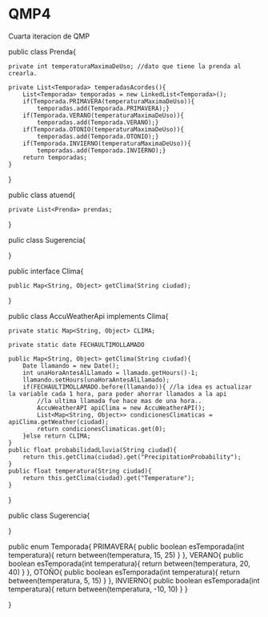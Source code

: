 # QMP4
Cuarta iteracion de QMP

public class Prenda{
	
	private int temperaturaMaximaDeUso; //dato que tiene la prenda al crearla. 
	
	private List<Temporada> temperadasAcordes(){
		List<Temporada> temporadas = new LinkedList<Temporada>();
		if(Temporada.PRIMAVERA(temperaturaMaximaDeUso)){
			temporadas.add(Temporada.PRIMAVERA);}
		if(Temporada.VERANO(temperaturaMaximaDeUso)){ 
			temporadas.add(Temporada.VERANO);}
		if(Temporada.OTONIO(temperaturaMaximaDeUso)){ 
			temporadas.add(Temporada.OTONIO);}
		if(Temporada.INVIERNO(temperaturaMaximaDeUso)){ 
			temporadas.add(Temporada.INVIERNO);}
		return temporadas;
	}
	
}

public class atuend{

	private List<Prenda> prendas;
}

pulic class Sugerencia{
	
	
}

public interface Clima{

	public Map<String, Object> getClima(String ciudad);
}

public class AccuWeatherApi implements Clima{

	private static Map<String, Object> CLIMA;

	private static date FECHAULTIMOLLAMADO

	public Map<String, Object> getClima(String ciudad){
		Date llamando = new Date();
		int unaHoraAntesAlLlamado = llamado.getHours()-1; 
		llamando.setHours(unaHoraAntesAlLlamado);
		if(FECHAULTIMOLLAMADO.before(llamando)){ //la idea es actualizar la variable cada 1 hora, para poder ahorrar llamados a la api 
			//la ultima llamada fue hace mas de una hora.. 
			AccuWeatherAPI apiClima = new AccuWeatherAPI();
			List<Map<String, Object>> condicionesClimaticas = apiClima.getWeather(ciudad);  
			return condicionesClimaticas.get(0);
		}else return CLIMA;
	}	
	public float probabilidadLluvia(String ciudad){
		return this.getClima(ciudad).get("PrecipitationProbability");
	}
	public float temperatura(String ciudad){
		return this.getClima(ciudad).get("Temperature");
	}
}

public class Sugerencia{
	
}

public enum Temporada{
	PRIMAVERA{
	public boolean esTemporada(int temperatura){
		return between(temperatura, 15, 25)
	}
	}, VERANO{
	public boolean esTemporada(int temperatura){
		return between(temperatura, 20, 40)
	}
	}, OTOÑO{
	public boolean esTemporada(int temperatura){
		return between(temperatura, 5, 15)
	}
	}, INVIERNO{
	public boolean esTemporada(int temperatura){
		return between(temperatura, -10, 10)
	}
	}
	
}

